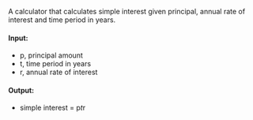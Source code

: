 A calculator that calculates simple interest given principal, annual rate of interest and time period in years.

#### Input:
  * p, principal amount
  * t, time period in years
  * r, annual rate of interest

#### Output:
  * simple interest = p*t*r
